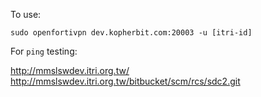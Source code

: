 
To use: 
```
sudo openfortivpn dev.kopherbit.com:20003 -u [itri-id]
```

For ```ping``` testing:

http://mmslswdev.itri.org.tw/
http://mmslswdev.itri.org.tw/bitbucket/scm/rcs/sdc2.git